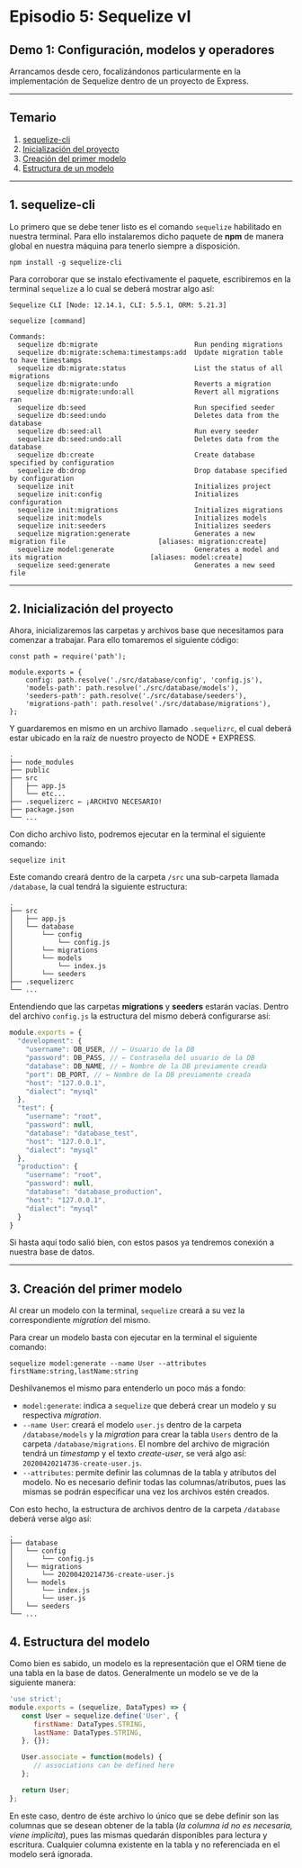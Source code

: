 # Episodio 5:  Sequelize vI

## Demo 1: Configuración, modelos y operadores

Arrancamos desde cero, focalizándonos particularmente en la implementación de Sequelize dentro de un proyecto de Express.

---

## Temario
1. [sequelize-cli](#seq-cli)
2. [Inicialización del proyecto](#init)
3. [Creación del primer modelo](#model)
4. [Estructura de un modelo](#model)

---

## 1. sequelize-cli <a name="seq-cli"></a>
Lo primero que se debe tener listo es el comando `sequelize` habilitado en nuestra terminal. Para ello instalaremos dicho paquete de **npm** de manera global en nuestra máquina para tenerlo siempre a disposición.

```
npm install -g sequelize-cli
```

Para corroborar que se instalo efectivamente el paquete, escribiremos en la terminal ```sequelize``` a lo cual se deberá mostrar algo así:

```
Sequelize CLI [Node: 12.14.1, CLI: 5.5.1, ORM: 5.21.3]

sequelize [command]

Commands:
  sequelize db:migrate                        Run pending migrations
  sequelize db:migrate:schema:timestamps:add  Update migration table to have timestamps
  sequelize db:migrate:status                 List the status of all migrations
  sequelize db:migrate:undo                   Reverts a migration
  sequelize db:migrate:undo:all               Revert all migrations ran
  sequelize db:seed                           Run specified seeder
  sequelize db:seed:undo                      Deletes data from the database
  sequelize db:seed:all                       Run every seeder
  sequelize db:seed:undo:all                  Deletes data from the database
  sequelize db:create                         Create database specified by configuration
  sequelize db:drop                           Drop database specified by configuration
  sequelize init                              Initializes project
  sequelize init:config                       Initializes configuration
  sequelize init:migrations                   Initializes migrations
  sequelize init:models                       Initializes models
  sequelize init:seeders                      Initializes seeders
  sequelize migration:generate                Generates a new migration file                       [aliases: migration:create]
  sequelize model:generate                    Generates a model and its migration                      [aliases: model:create]
  sequelize seed:generate                     Generates a new seed file
```

---

## 2. Inicialización del proyecto <a name="init"></a>
Ahora, inicializaremos las carpetas y archivos base que necesitamos para comenzar a trabajar. Para ello tomaremos el siguiente código:

```
const path = require('path');

module.exports = {
	config: path.resolve('./src/database/config', 'config.js'),
	'models-path': path.resolve('./src/database/models'),
	'seeders-path': path.resolve('./src/database/seeders'),
	'migrations-path': path.resolve('./src/database/migrations'),
};
```

Y guardaremos en mismo en un archivo llamado ```.sequelizrc```, el cual deberá estar ubicado en la raíz de nuestro proyecto de NODE + EXPRESS.

```
.
├── node_modules
├── public
├── src
│   ├── app.js
│   └── etc...
├── .sequelizerc ← ¡ARCHIVO NECESARIO!
├── package.json
└── ...
```

Con dicho archivo listo, podremos ejecutar en la terminal el siguiente comando:

```
sequelize init
```

Este comando creará dentro de la carpeta `/src` una sub-carpeta llamada `/database`, la cual tendrá la siguiente estructura:

```
.
├── src
│   ├── app.js
│   └── database
│       └── config
│           └── config.js
│       └── migrations
│       └── models
│           └── index.js
│       └── seeders
├── .sequelizerc
└── ...
```

Entendiendo que las carpetas **migrations** y **seeders** estarán vacías. Dentro del archivo `config.js` la estructura del mismo deberá configurarse así:

```js
module.exports = {
  "development": {
    "username": DB_USER, // ← Usuario de la DB
    "password": DB_PASS, // ← Contraseña del usuario de la DB
    "database": DB_NAME, // ← Nombre de la DB previamente creada
    "port": DB_PORT, // ← Nombre de la DB previamente creada
    "host": "127.0.0.1",
    "dialect": "mysql"
  },
  "test": {
    "username": "root",
    "password": null,
    "database": "database_test",
    "host": "127.0.0.1",
    "dialect": "mysql"
  },
  "production": {
    "username": "root",
    "password": null,
    "database": "database_production",
    "host": "127.0.0.1",
    "dialect": "mysql"
  }
}
```

Si hasta aquí todo salió bien, con estos pasos ya tendremos conexión a nuestra base de datos.

---

## 3. Creación del primer modelo <a name="model"></a>
Al crear un modelo con la terminal, `sequelize` creará a su vez la correspondiente *migration* del mismo. 

Para crear un modelo basta con ejecutar en la terminal el siguiente comando:

```
sequelize model:generate --name User --attributes firstName:string,lastName:string
```

Deshilvanemos el mismo para entenderlo un poco más a fondo:

* `model:generate`: indica a `sequelize` que deberá crear un modelo y su respectiva *migration*.
* `--name User`: creará el modelo `user.js` dentro de la carpeta `/database/models` y la *migration* para crear la tabla `Users` dentro de la carpeta `/database/migrations`. El nombre del archivo de migración tendrá un *timestamp* y el texto *create-user*, se verá algo así: `20200420214736-create-user.js`.
* `--attributes`: permite definir las columnas de la tabla y atributos del modelo. No es necesario definir todas las columnas/atributos, pues las mismas se podrán especificar una vez los archivos estén creados.

Con esto hecho, la estructura de archivos dentro de la carpeta `/database` deberá verse algo así:

```
.
├── database
│   └── config
│       └── config.js
│   └── migrations
│       └── 20200420214736-create-user.js
│   └── models
│       └── index.js
│       └── user.js
│   └── seeders
└── ...
```

## 4. Estructura del modelo <a name="model"></a>
Como bien es sabido, un modelo es la representación que el ORM tiene de una tabla en la base de datos. Generalmente un modelo se ve de la siguiente manera:

```js
'use strict';
module.exports = (sequelize, DataTypes) => {
   const User = sequelize.define('User', {
      firstName: DataTypes.STRING,
      lastName: DataTypes.STRING,
   }, {});

   User.associate = function(models) {
      // associations can be defined here
   };

   return User;
};
```

En este caso, dentro de éste archivo lo único que se debe definir son las columnas que se desean obtener de la tabla (*la columna id no es necesaria, viene implícita*), pues las mismas quedarán disponibles para lectura y escritura. Cualquier columna existente en la tabla y no referenciada en el modelo será ignorada.